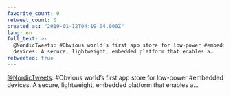 ```yaml
---
favorite_count: 0
retweet_count: 0
created_at: "2019-01-12T04:19:04.000Z"
lang: en
full_text: >-
  @NordicTweets: #Obvious world’s first app store for low-power #embedded
  devices. A secure, lightweight, embedded platform that enables a…
retweeted: true
---
```


[@NordicTweets](https://twitter.com/NordicTweets): #Obvious world’s first app
store for low-power #embedded devices. A secure, lightweight, embedded platform
that enables a…
